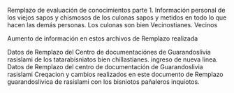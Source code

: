 Remplazo de evaluación de conocimientos parte 1.
Información personal de los viejos sapos y chismosos de los culonas sapos y metidos en todo lo que hacen las demás personas. 
Los culonas son bien Vecinostianes. Vecinos

Aumento de información en estos archivos de Remplazo realizada

Datos de Remplazo del Centro de documentaciónes de Guarandoslivia rasislami
de los tatarabisniatos bien chillastianes.
ingreso de nueva linea.
Datos de Remplazo del centro de documentación de Guarandoslivia rasislami
Creqacion y cambios realizados en este documento de Remplazo guarandoslivica de rasislami con los bisniotos pañaleros inquiotos.
